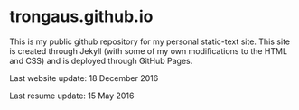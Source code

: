 # trongaus.github.io

This is my public github repository for my personal static-text site. This site is created through Jekyll (with some of my own modifications to the HTML and CSS) and is deployed through GitHub Pages.

Last website update: 18 December 2016

Last resume update: 15 May 2016
